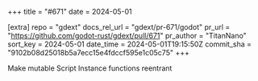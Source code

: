 +++
title = "#671"
date = 2024-05-01

[extra]
repo = "gdext"
docs_rel_url = "gdext/pr-671/godot"
pr_url = "https://github.com/godot-rust/gdext/pull/671"
pr_author = "TitanNano"
sort_key = 2024-05-01
date_time = 2024-05-01T19:15:50Z
commit_sha = "9102b08d25018b5a7ecc15e4fdccf595e1c05c75"
+++

Make mutable Script Instance functions reentrant
